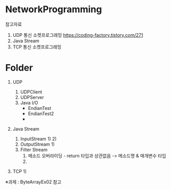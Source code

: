 # NetworkProgramming

참고자료
1. UDP 통신 소켓프로그래밍
https://coding-factory.tistory.com/271
2. Java Stream
3. TCP 통신 소켓프로그래밍



# Folder
1. UDP
    1) UDPClient
    2) UDPServer
    3) Java I/O
        - EndianTest
        - EndianTest2
        -
2. Java Stream 
   1) InputStream
      1) 
      2) 
   2) OutputStream
      1)
   3) Filter Stream
      1) 메소드 오버라이딩 - return 타입과 상관없음 -> 메소드명 & 매개변수 타입
      2) 

3. TCP
    1)

※과제 : ByteArrayEx02 참고